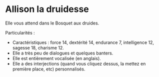 # Allison la druidesse

Elle vous attend dans le Bosquet aux druides.

Particularités :
- Caractéristiques : force 14, dextérité 14, endurance 7, intelligence 12, sagesse 18, charisme 12.
- Elle a très peu de dialogues et quelques banters.
- Elle est entièrement vocalisée (en anglais).
- Elle a des interjections (quand vous cliquez dessus, la mettez en première place, etc) personnalisés.
